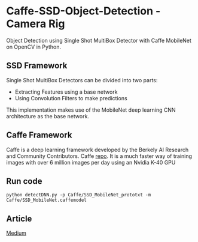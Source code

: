 # Caffe-SSD-Object-Detection - Camera Rig
Object Detection using Single Shot MultiBox Detector with Caffe MobileNet on OpenCV in Python.

## SSD Framework
Single Shot MultiBox Detectors can be divided into two parts:
 
 - Extracting Features using a base network
 - Using Convolution Filters to make predictions
 
 This implementation makes use of the MobileNet deep learning CNN architecture as the base network. 

## Caffe Framework
Caffe is a deep learning framework developed by the Berkely AI Research and Community Contributors. Caffe [repo](https://github.com/BVLC/caffe). It is a much faster way of training images with over 6 million images per day using an Nvidia 
K-40 GPU

## Run code
`python detectDNN.py -p Caffe/SSD_MobileNet_prototxt -m Caffe/SSD_MobileNet.caffemodel`

## Article
[Medium](https://medium.com/analytics-vidhya/ssd-object-detection-in-real-time-deep-learning-and-caffe-f41e40eea968)
